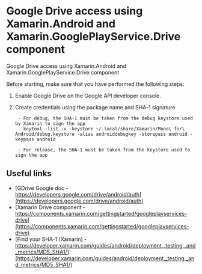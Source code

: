 # Google Drive access using Xamarin.Android and Xamarin.GooglePlayService.Drive component

Google Drive access using Xamarin.Android and Xamarin.GooglePlayService.Drive component

Before starting, make sure that you have performed the following steps:

 1. Enable Google Drive on the Google API developer console.
 2. Create credentials using the package name and SHA-1 signature
 
         - For debug, the SHA-1 must be taken from the debug keystore used by Xamarin to sign the app
           keytool -list -v -keystore ~/.local/share/Xamarin/Mono\ for\ Android/debug.keystore -alias androiddebugkey -storepass android -keypass android
           
         - For release, the SHA-1 must be taken from the keystore used to sign the app

## Useful links

- [GDrive Google doc - https://developers.google.com/drive/android/auth](https://developers.google.com/drive/android/auth)
- [Xamarin Drive component - https://components.xamarin.com/gettingstarted/googleplayservices-drive](https://components.xamarin.com/gettingstarted/googleplayservices-drive)
- [Find your SHA-1 (Xamarin) - https://developer.xamarin.com/guides/android/deployment,_testing,_and_metrics/MD5_SHA1/](https://developer.xamarin.com/guides/android/deployment,_testing,_and_metrics/MD5_SHA1/)
